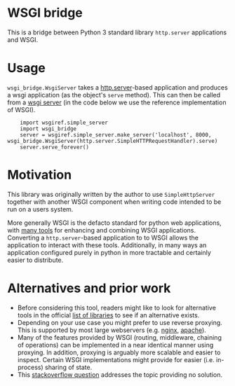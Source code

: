 # WSGI bridge

This is a bridge between Python 3 standard library `http.server` applications and WSGI.

# Usage

`wsgi_bridge.WsgiServer` takes a [http.server](https://docs.python.org/3/library/http.server.html)-based application and produces a wsgi application (as the object's `serve` method). This can then be called from a [wsgi server](https://wsgi.readthedocs.io/en/latest/servers.html) (in the code below we use the reference implementation of WSGI).

```
    import wsgiref.simple_server
    import wsgi_bridge
    server = wsgiref.simple_server.make_server('localhost', 8000, wsgi_bridge.WsgiServer(http.server.SimpleHTTPRequestHandler).serve)
    server.serve_forever()
```

# Motivation

This library was originally written by the author to use `SimpleHttpServer`
together with another WSGI component when writing code intended to be run
on a users system.

More generally WSGI is the defacto standard for python web applications,
with [many tools](https://wsgi.readthedocs.io/en/latest/libraries.html) for enhancing
and combining WSGI applications. Converting a `http.server`-based application to
to WSGI allows the application to interact with these tools. Additionally, in many
ways an application configured purely in python in more tractable and certainly easier
to distribute.

# Alternatives and prior work

* Before considering this tool, readers might like to look for alternative tools in the official [list of libraries](https://wsgi.readthedocs.io/en/latest/libraries.html) to see if an alternative exists.
* Depending on your use case you might prefer to use reverse proxying. This is supported by most large webservers (e.g. [nginx](https://docs.nginx.com/nginx/admin-guide/web-server/reverse-proxy/), [apache](
https://httpd.apache.org/docs/2.4/howto/reverse_proxy.html)).
* Many of the features provided by WSGI (routing, middleware, chaining of operations) can be implemented in a near identical manner using proxying. In addition, proxying is arguably more scalable and easier to inspect. Certain WSGI implementations might provide for easier (i.e. in-process) sharing of state.
* This [stackoverflow question](https://stackoverflow.com/questions/30336945/interfacing-basehttpserver-to-wsgi-in-python) addresses the topic providing no solution.
